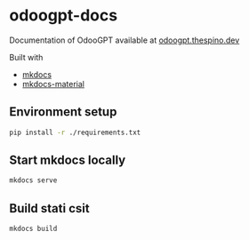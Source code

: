 # odoogpt-docs

Documentation of OdooGPT available at [odoogpt.thespino.dev](https://odoogpt.thespino.dev)

Built with 

- [mkdocs](https://www.mkdocs.org)
- [mkdocs-material](https://squidfunk.github.io/mkdocs-material)



## Environment setup

```sh
pip install -r ./requirements.txt
```

## Start mkdocs locally
```sh
mkdocs serve
```

## Build stati csit
```sh
mkdocs build
```

